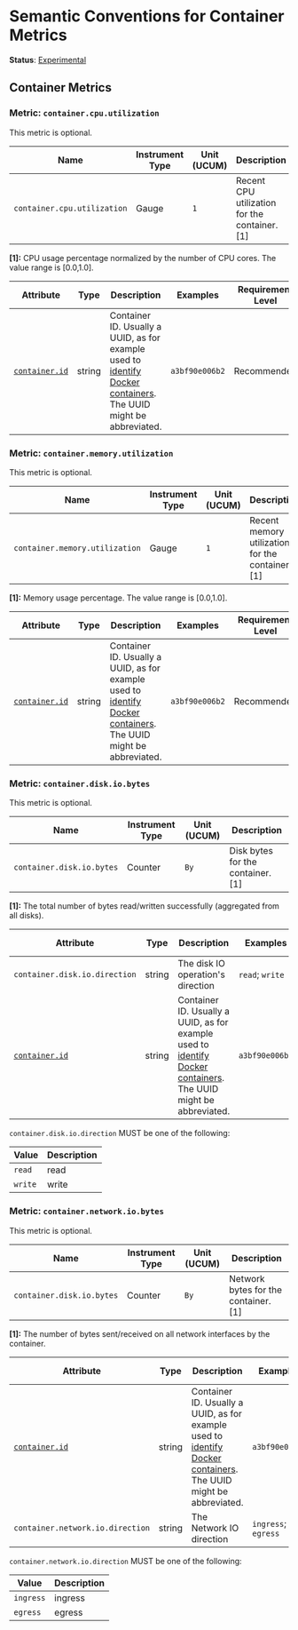 <!--- Hugo front matter used to generate the website version of this page:
linkTitle: Container
--->

# Semantic Conventions for Container Metrics

**Status**: [Experimental][DocumentStatus]

## Container Metrics

### Metric: `container.cpu.utilization`

This metric is optional.

<!-- semconv metric.container.cpu.utilization(metric_table) -->
| Name     | Instrument Type | Unit (UCUM) | Description    |
| -------- | --------------- | ----------- | -------------- |
| `container.cpu.utilization` | Gauge | `1` | Recent CPU utilization for the container. [1] |

**[1]:** CPU usage percentage normalized by the number of CPU cores. The value range is [0.0,1.0].
<!-- endsemconv -->

<!-- semconv metric.container.cpu.utilization(full) -->
| Attribute  | Type | Description  | Examples  | Requirement Level |
|---|---|---|---|---|
| [`container.id`](../resource/container.md) | string | Container ID. Usually a UUID, as for example used to [identify Docker containers](https://docs.docker.com/engine/reference/run/#container-identification). The UUID might be abbreviated. | `a3bf90e006b2` | Recommended |
<!-- endsemconv -->

### Metric: `container.memory.utilization`

This metric is optional.

<!-- semconv metric.container.memory.utilization(metric_table) -->
| Name     | Instrument Type | Unit (UCUM) | Description    |
| -------- | --------------- | ----------- | -------------- |
| `container.memory.utilization` | Gauge | `1` | Recent memory utilization for the container. [1] |

**[1]:** Memory usage percentage. The value range is [0.0,1.0].
<!-- endsemconv -->

<!-- semconv metric.container.memory.utilization(full) -->
| Attribute  | Type | Description  | Examples  | Requirement Level |
|---|---|---|---|---|
| [`container.id`](../resource/container.md) | string | Container ID. Usually a UUID, as for example used to [identify Docker containers](https://docs.docker.com/engine/reference/run/#container-identification). The UUID might be abbreviated. | `a3bf90e006b2` | Recommended |
<!-- endsemconv -->

### Metric: `container.disk.io.bytes`

This metric is optional.

<!-- semconv metric.container.disk.io.bytes(metric_table) -->
| Name     | Instrument Type | Unit (UCUM) | Description    |
| -------- | --------------- | ----------- | -------------- |
| `container.disk.io.bytes` | Counter | `By` | Disk bytes for the container. [1] |

**[1]:** The total number of bytes read/written successfully (aggregated from all disks).
<!-- endsemconv -->

<!-- semconv metric.container.disk.io.bytes(full) -->
| Attribute  | Type | Description  | Examples  | Requirement Level |
|---|---|---|---|---|
| `container.disk.io.direction` | string | The disk IO operation's direction | `read`; `write` | Recommended |
| [`container.id`](../resource/container.md) | string | Container ID. Usually a UUID, as for example used to [identify Docker containers](https://docs.docker.com/engine/reference/run/#container-identification). The UUID might be abbreviated. | `a3bf90e006b2` | Recommended |

`container.disk.io.direction` MUST be one of the following:

| Value  | Description |
|---|---|
| `read` | read |
| `write` | write |
<!-- endsemconv -->

### Metric: `container.network.io.bytes`

This metric is optional.

<!-- semconv metric.container.network.io.bytes(metric_table) -->
| Name     | Instrument Type | Unit (UCUM) | Description    |
| -------- | --------------- | ----------- | -------------- |
| `container.disk.io.bytes` | Counter | `By` | Network bytes for the container. [1] |

**[1]:** The number of bytes sent/received on all network interfaces by the container.
<!-- endsemconv -->

<!-- semconv metric.container.network.io.bytes(full) -->
| Attribute  | Type | Description  | Examples  | Requirement Level |
|---|---|---|---|---|
| [`container.id`](../resource/container.md) | string | Container ID. Usually a UUID, as for example used to [identify Docker containers](https://docs.docker.com/engine/reference/run/#container-identification). The UUID might be abbreviated. | `a3bf90e006b2` | Recommended |
| `container.network.io.direction` | string | The Network IO direction | `ingress`; `egress` | Recommended |

`container.network.io.direction` MUST be one of the following:

| Value  | Description |
|---|---|
| `ingress` | ingress |
| `egress` | egress |
<!-- endsemconv -->

[DocumentStatus]: https://github.com/open-telemetry/opentelemetry-specification/tree/v1.22.0/specification/document-status.md
